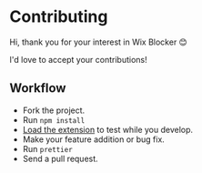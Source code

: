 # Contributing

Hi, thank you for your interest in Wix Blocker 😊

I'd love to accept your contributions!


## Workflow

* Fork the project.
* Run `npm install`
* [Load the extension](https://developer.chrome.com/docs/extensions/get-started/tutorial/hello-world#load-unpacked) to test while you develop.
* Make your feature addition or bug fix.
* Run `prettier`
* Send a pull request.
